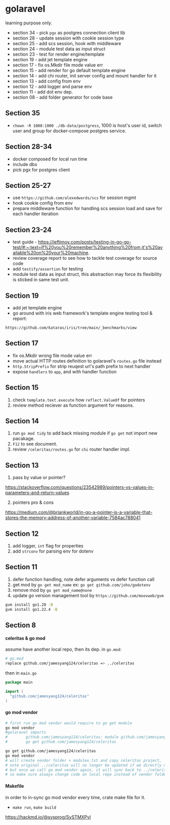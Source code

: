 # golaravel

learning purpose only.

- section 34 - pick `pgx` as postgres connection client lib
- section 28 - update session with cookie session type
- section 25 - add scs session, hook with middleware
- section 24 - module test data as input struct
- section 23 - test for render engine/template
- section 19 - add jet template engine
- section 17 - fix os.Mkdir file mode value err
- section 15 - add render for go default template engine
- section 14 - add chi router, init server config and mount handler for it
- section 13 - add config from env
- section 12 - add logger and parse env
- section 11 - add dot env dep.
- section 08 - add folder generator for code base

## Section 35
- `chown -R 1000:1000 ./db-data/postgress`, 1000 is host's user id, switch user and group for docker-compose postgres service.

## Section 28-34

- docker composed for local run time
- include dbs
- pick pgx for postgres client

## Section 25-27

- use `https://github.com/alexedwards/scs` for session mgmt
- hook cookie config from env
- prepare middleware function for handling scs session load and save for each handler iteration

## Section 23-24

- test guide - https://ieftimov.com/posts/testing-in-go-go-test/#:~:text=If%20you%20remember%20anything%20from,it's%20available%20on%20your%20machine.
- review coverage report to see how to tackle test coverage for source code
- add `testify/assertion` for testing
- module test data as input struct, this abstraction may force its flexibility is sticked in same test unit. 

## Section 19

- add jet template engine
- go around with iris web framework's template engine testing tool & report:

```
https://github.com/kataras/iris/tree/main/_benchmarks/view
```

## Section 17

- fix os.Mkdir wrong file mode value err
- move actual HTTP routes definition to golaravel's `routes.go` file instead
- `http.StripPrefix` for strip reuqest url's path prefix to next handler
- expose `handlers` to `app`, and with handler function

## Section 15

1. check `template.text.execute` how `reflect.ValueOf` for pointers
2. review method reciever as function argument for reasons.

## Section 14

1. run `go mod tidy` to add back missing module if `go get` not import new pacakage.
2. `F12` to see document.
3. review `/celeritas/routes.go` for `chi` router handler impl.

## Section 13

1. pass by value or pointer?

https://stackoverflow.com/questions/23542989/pointers-vs-values-in-parameters-and-return-values

2. pointers pro & cons

https://medium.com/@briankworld/in-go-a-pointer-is-a-variable-that-stores-the-memory-address-of-another-variable-7584ac788041

## Section 12

1. add logger, `int` flag for properties
2. add `strconv` for parsing env for dotenv 

## Section 11

1. defer function handling, note defer arguments vs defer function call
2. get mod by `go get mod_name` ex: `go get github.com/joho/godotenv`
3. remove mod by `go get mod_name@none`
4. update go version management tool by `https://github.com/moovweb/gvm`

```sh
gvm install go1.20 -B
gvm install go1.22.4 -B
```

## Section 8 

#### celeritas & go mod

assume have another local repo, then its dep. in `go.mod`:

```sh
# go.mod
replace github.com/jamesyang124/celeritas => ../celeritas
```

then in `main.go`

```go
package main

import (
  "github.com/jamesyang124/celeritas"
)
```

#### go mod vendor

```sh
# first run go mod vendor would require to go get module
go mod vendor
#golaravel imports
#        github.com/jamesyang124/celeritas: module github.com/jamesyang124/celeritas provides package github.com/jamesyang124/celeritas and is replaced but not required; to add it:
#        go get github.com/jamesyang124/celeritas

go get github.com/jamesyang124/celeritas
go mod vendor
# will create vendor folder + modulex.txt and copy celeritas project, 
# note original ../celeritas will no longer be updated if we directly made change in vendor's code base
# but once we call go mod vendor again, it will sync back to ../celeritas
# so make sure always change code on local repo instead of vendor folder
```

#### Makefile

in order to in-sync go mod vendor every time, crate make file for it.

- `make run`, `make build`

https://hackmd.io/@sysprog/SySTMXPvl